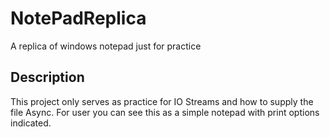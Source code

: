 # NotePadReplica

A replica of windows notepad just for practice

## Description

This project only serves as practice for IO Streams and how to supply the file Async.
For user you can see this as a simple notepad with print options indicated.
